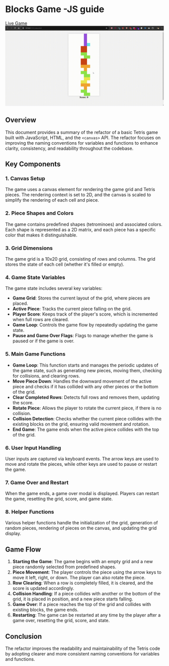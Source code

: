 # Blocks Game -JS guide
[Live Game](https://zu34.github.io/Blocks-game-JS-/)
![Theme setting](./Screen.gif)

## Overview
This document provides a summary of the refactor of a basic Tetris game built with JavaScript, HTML, and the `<canvas>` API. The refactor focuses on improving the naming conventions for variables and functions to enhance clarity, consistency, and readability throughout the codebase.

## Key Components

### 1. **Canvas Setup**
The game uses a canvas element for rendering the game grid and Tetris pieces. The rendering context is set to 2D, and the canvas is scaled to simplify the rendering of each cell and piece.

### 2. **Piece Shapes and Colors**
The game contains predefined shapes (tetrominoes) and associated colors. Each shape is represented as a 2D matrix, and each piece has a specific color that makes it distinguishable.

### 3. **Grid Dimensions**
The game grid is a 10x20 grid, consisting of rows and columns. The grid stores the state of each cell (whether it's filled or empty).

### 4. **Game State Variables**
The game state includes several key variables:
- **Game Grid**: Stores the current layout of the grid, where pieces are placed.
- **Active Piece**: Tracks the current piece falling on the grid.
- **Player Score**: Keeps track of the player's score, which is incremented when full rows are cleared.
- **Game Loop**: Controls the game flow by repeatedly updating the game state.
- **Pause and Game Over Flags**: Flags to manage whether the game is paused or if the game is over.

### 5. **Main Game Functions**

- **Game Loop**: This function starts and manages the periodic updates of the game state, such as generating new pieces, moving them, checking for collisions, and clearing rows.
- **Move Piece Down**: Handles the downward movement of the active piece and checks if it has collided with any other pieces or the bottom of the grid.
- **Clear Completed Rows**: Detects full rows and removes them, updating the score.
- **Rotate Piece**: Allows the player to rotate the current piece, if there is no collision.
- **Collision Detection**: Checks whether the current piece collides with the existing blocks on the grid, ensuring valid movement and rotation.
- **End Game**: The game ends when the active piece collides with the top of the grid.

### 6. **User Input Handling**
User inputs are captured via keyboard events. The arrow keys are used to move and rotate the pieces, while other keys are used to pause or restart the game.

### 7. **Game Over and Restart**
When the game ends, a game over modal is displayed. Players can restart the game, resetting the grid, score, and game state.

### 8. **Helper Functions**
Various helper functions handle the initialization of the grid, generation of random pieces, rendering of pieces on the canvas, and updating the grid display.

## Game Flow

1. **Starting the Game**: The game begins with an empty grid and a new piece randomly selected from predefined shapes.
2. **Piece Movement**: The player controls the piece using the arrow keys to move it left, right, or down. The player can also rotate the piece.
3. **Row Clearing**: When a row is completely filled, it is cleared, and the score is updated accordingly.
4. **Collision Handling**: If a piece collides with another or the bottom of the grid, it is placed in position, and a new piece starts falling.
5. **Game Over**: If a piece reaches the top of the grid and collides with existing blocks, the game ends.
6. **Restarting**: The game can be restarted at any time by the player after a game over, resetting the grid, score, and state.

## Conclusion
The refactor improves the readability and maintainability of the Tetris code by adopting clearer and more consistent naming conventions for variables and functions. 
